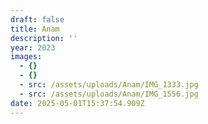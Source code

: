 ```yaml
---
draft: false
title: Anam
description: ''
year: 2023
images:
  - {}
  - {}
  - src: /assets/uploads/Anam/IMG_1333.jpg
  - src: /assets/uploads/Anam/IMG_1556.jpg
date: 2025-05-01T15:37:54.909Z
---
```


